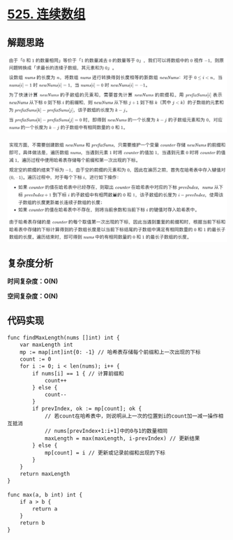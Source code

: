 # [525. 连续数组](https://leetcode-cn.com/problems/contiguous-array/)

## 解题思路

![67045D41-81C8-4967-9831-C3E9DD421343](images/67045D41-81C8-4967-9831-C3E9DD421343.png)

![9C3986C2-99AD-408D-ACBA-38C162FF562C](images/9C3986C2-99AD-408D-ACBA-38C162FF562C.png)

## 复杂度分析

**时间复杂度：O(N)**

**空间复杂度：O(N)** 

## 代码实现

```golang
func findMaxLength(nums []int) int {
	var maxLength int
	mp := map[int]int{0: -1} // 哈希表存储每个前缀和上一次出现的下标
	count := 0
	for i := 0; i < len(nums); i++ {
		if nums[i] == 1 { // 计算前缀和
			count++
		} else {
			count--
		}
		if prevIndex, ok := mp[count]; ok {
			// 若count在哈希表中，则说明从上一次的位置到i的count加一减一操作相互抵消
			// nums[prevIndex+1:i+1]中的0与1的数量相同
			maxLength = max(maxLength, i-prevIndex) // 更新结果
		} else {
			mp[count] = i // 更新或记录前缀和出现的下标
		}
	}
	return maxLength
}

func max(a, b int) int {
	if a > b {
		return a
	}
	return b
}
```